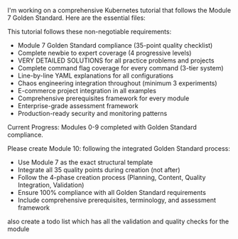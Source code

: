 I'm working on a comprehensive Kubernetes tutorial that follows the Module 7 Golden Standard. Here are the essential files:



This tutorial follows these non-negotiable requirements:
- Module 7 Golden Standard compliance (35-point quality checklist)
- Complete newbie to expert coverage (4 progressive levels)
- VERY DETAILED SOLUTIONS for all practice problems and projects
- Complete command flag coverage for every command (3-tier system)
- Line-by-line YAML explanations for all configurations
- Chaos engineering integration throughout (minimum 3 experiments)
- E-commerce project integration in all examples
- Comprehensive prerequisites framework for every module
- Enterprise-grade assessment framework
- Production-ready security and monitoring patterns

Current Progress: Modules 0-9 completed with Golden Standard compliance.

Please create Module 10:  following the integrated Golden Standard process:
- Use Module 7 as the exact structural template
- Integrate all 35 quality points during creation (not after)
- Follow the 4-phase creation process (Planning, Content, Quality Integration, Validation)
- Ensure 100% compliance with all Golden Standard requirements
- Include comprehensive prerequisites, terminology, and assessment framework

also create a todo list which has all the validation and quality checks for the module